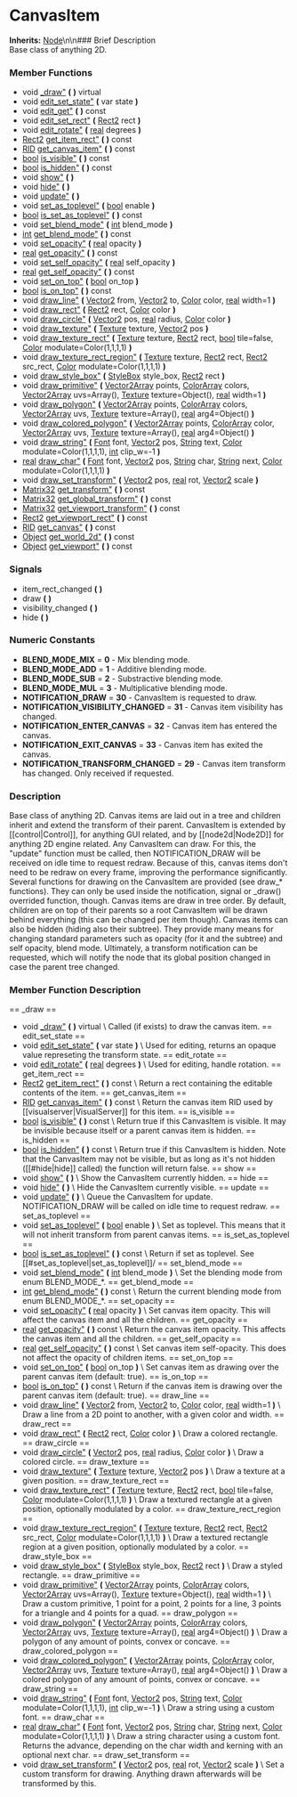 #  CanvasItem  
**Inherits:** [Node](class_node)\\n\\n###  Brief Description  
Base class of anything 2D.
###  Member Functions 
  * void [_draw"](#_draw) **(** **)** virtual
  * void [edit_set_state"](#edit_set_state) **(** var state  **)**
  * void [edit_get"](#edit_get) **(** **)** const
  * void [edit_set_rect"](#edit_set_rect) **(** [Rect2](class_rect2) rect  **)**
  * void [edit_rotate"](#edit_rotate) **(** [real](class_real) degrees  **)**
  * [Rect2](class_rect2) [get_item_rect"](#get_item_rect) **(** **)** const
  * [RID](class_rid) [get_canvas_item"](#get_canvas_item) **(** **)** const
  * [bool](class_bool) [is_visible"](#is_visible) **(** **)** const
  * [bool](class_bool) [is_hidden"](#is_hidden) **(** **)** const
  * void [show"](#show) **(** **)**
  * void [hide"](#hide) **(** **)**
  * void [update"](#update) **(** **)**
  * void [set_as_toplevel"](#set_as_toplevel) **(** [bool](class_bool) enable  **)**
  * [bool](class_bool) [is_set_as_toplevel"](#is_set_as_toplevel) **(** **)** const
  * void [set_blend_mode"](#set_blend_mode) **(** [int](class_int) blend_mode  **)**
  * [int](class_int) [get_blend_mode"](#get_blend_mode) **(** **)** const
  * void [set_opacity"](#set_opacity) **(** [real](class_real) opacity  **)**
  * [real](class_real) [get_opacity"](#get_opacity) **(** **)** const
  * void [set_self_opacity"](#set_self_opacity) **(** [real](class_real) self_opacity  **)**
  * [real](class_real) [get_self_opacity"](#get_self_opacity) **(** **)** const
  * void [set_on_top"](#set_on_top) **(** [bool](class_bool) on_top  **)**
  * [bool](class_bool) [is_on_top"](#is_on_top) **(** **)** const
  * void [draw_line"](#draw_line) **(** [Vector2](class_vector2) from, [Vector2](class_vector2) to, [Color](class_color) color, [real](class_real) width=1  **)**
  * void [draw_rect"](#draw_rect) **(** [Rect2](class_rect2) rect, [Color](class_color) color  **)**
  * void [draw_circle"](#draw_circle) **(** [Vector2](class_vector2) pos, [real](class_real) radius, [Color](class_color) color  **)**
  * void [draw_texture"](#draw_texture) **(** [Texture](class_texture) texture, [Vector2](class_vector2) pos  **)**
  * void [draw_texture_rect"](#draw_texture_rect) **(** [Texture](class_texture) texture, [Rect2](class_rect2) rect, [bool](class_bool) tile=false, [Color](class_color) modulate=Color(1,1,1,1)  **)**
  * void [draw_texture_rect_region"](#draw_texture_rect_region) **(** [Texture](class_texture) texture, [Rect2](class_rect2) rect, [Rect2](class_rect2) src_rect, [Color](class_color) modulate=Color(1,1,1,1)  **)**
  * void [draw_style_box"](#draw_style_box) **(** [StyleBox](class_stylebox) style_box, [Rect2](class_rect2) rect  **)**
  * void [draw_primitive"](#draw_primitive) **(** [Vector2Array](class_vector2array) points, [ColorArray](class_colorarray) colors, [Vector2Array](class_vector2array) uvs=Array(), [Texture](class_texture) texture=Object(), [real](class_real) width=1  **)**
  * void [draw_polygon"](#draw_polygon) **(** [Vector2Array](class_vector2array) points, [ColorArray](class_colorarray) colors, [Vector2Array](class_vector2array) uvs, [Texture](class_texture) texture=Array(), [real](class_real) arg4=Object()  **)**
  * void [draw_colored_polygon"](#draw_colored_polygon) **(** [Vector2Array](class_vector2array) points, [ColorArray](class_colorarray) color, [Vector2Array](class_vector2array) uvs, [Texture](class_texture) texture=Array(), [real](class_real) arg4=Object()  **)**
  * void [draw_string"](#draw_string) **(** [Font](class_font) font, [Vector2](class_vector2) pos, [String](class_string) text, [Color](class_color) modulate=Color(1,1,1,1), [int](class_int) clip_w=-1  **)**
  * [real](class_real) [draw_char"](#draw_char) **(** [Font](class_font) font, [Vector2](class_vector2) pos, [String](class_string) char, [String](class_string) next, [Color](class_color) modulate=Color(1,1,1,1)  **)**
  * void [draw_set_transform"](#draw_set_transform) **(** [Vector2](class_vector2) pos, [real](class_real) rot, [Vector2](class_vector2) scale  **)**
  * [Matrix32](class_matrix32) [get_transform"](#get_transform) **(** **)** const
  * [Matrix32](class_matrix32) [get_global_transform"](#get_global_transform) **(** **)** const
  * [Matrix32](class_matrix32) [get_viewport_transform"](#get_viewport_transform) **(** **)** const
  * [Rect2](class_rect2) [get_viewport_rect"](#get_viewport_rect) **(** **)** const
  * [RID](class_rid) [get_canvas"](#get_canvas) **(** **)** const
  * [Object](class_object) [get_world_2d"](#get_world_2d) **(** **)** const
  * [Object](class_object) [get_viewport"](#get_viewport) **(** **)** const
###  Signals  
  * <a name="item_rect_changed">item_rect_changed</a> **(** **)**
  * <a name="draw">draw</a> **(** **)**
  * <a name="visibility_changed">visibility_changed</a> **(** **)**
  * <a name="hide">hide</a> **(** **)**
###  Numeric Constants  
  * **BLEND_MODE_MIX** = **0** - Mix blending mode.
  * **BLEND_MODE_ADD** = **1** - Additive blending mode.
  * **BLEND_MODE_SUB** = **2** - Substractive blending mode.
  * **BLEND_MODE_MUL** = **3** - Multiplicative blending mode.
  * **NOTIFICATION_DRAW** = **30** - CanvasItem is requested to draw.
  * **NOTIFICATION_VISIBILITY_CHANGED** = **31** - Canvas item visibility has changed.
  * **NOTIFICATION_ENTER_CANVAS** = **32** - Canvas item has entered the canvas.
  * **NOTIFICATION_EXIT_CANVAS** = **33** - Canvas item has exited the canvas.
  * **NOTIFICATION_TRANSFORM_CHANGED** = **29** - Canvas item transform has changed. Only received if requested.
###  Description  
Base class of anything 2D. Canvas items are laid out in a tree and children inherit and extend the transform of their parent. CanvasItem is extended by [[control|Control]], for anything GUI related, and by [[node2d|Node2D]] for anything 2D engine related.
	Any CanvasItem can draw. For this, the "update" function must be called, then NOTIFICATION_DRAW will be received on idle time to request redraw. Because of this, canvas items don't need to be redraw on every frame, improving the performance significantly. Several functions for drawing on the CanvasItem are provided (see draw_* functions). They can only be used inside the notification, signal or _draw() overrided function, though.
	Canvas items are draw in tree order. By default, children are on top of their parents so a root CanvasItem will be drawn behind everything (this can be changed per item though). 
	Canvas items can also be hidden (hiding also their subtree). They provide many means for changing standard parameters such as opacity (for it and the subtree) and self opacity, blend mode.
	Ultimately, a transform notification can be requested, which will notify the node that its global position changed in case the parent tree changed.
###  Member Function Description  
==  _draw  ==
  * void [_draw"](#_draw) **(** **)** virtual
\\
Called (if exists) to draw the canvas item.
==  edit_set_state  ==
  * void [edit_set_state"](#edit_set_state) **(** var state  **)**
\\
Used for editing, returns an opaque value represeting the transform state.
==  edit_rotate  ==
  * void [edit_rotate"](#edit_rotate) **(** [real](class_real) degrees  **)**
\\
Used for editing, handle rotation.
==  get_item_rect  ==
  * [Rect2](class_rect2) [get_item_rect"](#get_item_rect) **(** **)** const
\\
Return a rect containing the editable contents of the item.
==  get_canvas_item  ==
  * [RID](class_rid) [get_canvas_item"](#get_canvas_item) **(** **)** const
\\
Return the canvas item RID used by [[visualserver|VisualServer]] for this item.
==  is_visible  ==
  * [bool](class_bool) [is_visible"](#is_visible) **(** **)** const
\\
Return true if this CanvasItem is visible. It may be invisible because itself or a parent canvas item is hidden.
==  is_hidden  ==
  * [bool](class_bool) [is_hidden"](#is_hidden) **(** **)** const
\\
Return true if this CanvasItem is hidden. Note that the CanvasItem may not be visible, but as long as it's not hidden ([[#hide|hide]] called) the function will return false.
==  show  ==
  * void [show"](#show) **(** **)**
\\
Show the CanvasItem currently hidden.
==  hide  ==
  * void [hide"](#hide) **(** **)**
\\
Hide the CanvasItem currently visible.
==  update  ==
  * void [update"](#update) **(** **)**
\\
Queue the CanvasItem for update. NOTIFICATION_DRAW will be called on idle time to request redraw.
==  set_as_toplevel  ==
  * void [set_as_toplevel"](#set_as_toplevel) **(** [bool](class_bool) enable  **)**
\\
Set as toplevel. This means that it will not inherit transform from parent canvas items.
==  is_set_as_toplevel  ==
  * [bool](class_bool) [is_set_as_toplevel"](#is_set_as_toplevel) **(** **)** const
\\
Return if set as toplevel. See [[#set_as_toplevel|set_as_toplevel]]/
==  set_blend_mode  ==
  * void [set_blend_mode"](#set_blend_mode) **(** [int](class_int) blend_mode  **)**
\\
Set the blending mode from enum BLEND_MODE_*.
==  get_blend_mode  ==
  * [int](class_int) [get_blend_mode"](#get_blend_mode) **(** **)** const
\\
Return the current blending mode from enum BLEND_MODE_*.
==  set_opacity  ==
  * void [set_opacity"](#set_opacity) **(** [real](class_real) opacity  **)**
\\
Set canvas item opacity. This will affect the canvas item and all the children.
==  get_opacity  ==
  * [real](class_real) [get_opacity"](#get_opacity) **(** **)** const
\\
Return the canvas item opacity. This affects the canvas item and all the children.
==  get_self_opacity  ==
  * [real](class_real) [get_self_opacity"](#get_self_opacity) **(** **)** const
\\
Set canvas item self-opacity. This does not affect the opacity of children items.
==  set_on_top  ==
  * void [set_on_top"](#set_on_top) **(** [bool](class_bool) on_top  **)**
\\
Set canvas item as drawing over the parent canvas item (default: true).
==  is_on_top  ==
  * [bool](class_bool) [is_on_top"](#is_on_top) **(** **)** const
\\
Return if the canvas item is drawing over the parent canvas item (default: true).
==  draw_line  ==
  * void [draw_line"](#draw_line) **(** [Vector2](class_vector2) from, [Vector2](class_vector2) to, [Color](class_color) color, [real](class_real) width=1  **)**
\\
Draw a line from a 2D point to another, with a given color and width.
==  draw_rect  ==
  * void [draw_rect"](#draw_rect) **(** [Rect2](class_rect2) rect, [Color](class_color) color  **)**
\\
Draw a colored rectangle.
==  draw_circle  ==
  * void [draw_circle"](#draw_circle) **(** [Vector2](class_vector2) pos, [real](class_real) radius, [Color](class_color) color  **)**
\\
Draw a colored circle.
==  draw_texture  ==
  * void [draw_texture"](#draw_texture) **(** [Texture](class_texture) texture, [Vector2](class_vector2) pos  **)**
\\
Draw a texture at a given position.
==  draw_texture_rect  ==
  * void [draw_texture_rect"](#draw_texture_rect) **(** [Texture](class_texture) texture, [Rect2](class_rect2) rect, [bool](class_bool) tile=false, [Color](class_color) modulate=Color(1,1,1,1)  **)**
\\
Draw a textured rectangle at a given position, optionally modulated by a color.
==  draw_texture_rect_region  ==
  * void [draw_texture_rect_region"](#draw_texture_rect_region) **(** [Texture](class_texture) texture, [Rect2](class_rect2) rect, [Rect2](class_rect2) src_rect, [Color](class_color) modulate=Color(1,1,1,1)  **)**
\\
Draw a textured rectangle region at a given position, optionally modulated by a color.
==  draw_style_box  ==
  * void [draw_style_box"](#draw_style_box) **(** [StyleBox](class_stylebox) style_box, [Rect2](class_rect2) rect  **)**
\\
Draw a styled rectangle.
==  draw_primitive  ==
  * void [draw_primitive"](#draw_primitive) **(** [Vector2Array](class_vector2array) points, [ColorArray](class_colorarray) colors, [Vector2Array](class_vector2array) uvs=Array(), [Texture](class_texture) texture=Object(), [real](class_real) width=1  **)**
\\
Draw a custom primitive, 1 point for a point, 2 points for a line, 3 points for a triangle and 4 points for a quad.
==  draw_polygon  ==
  * void [draw_polygon"](#draw_polygon) **(** [Vector2Array](class_vector2array) points, [ColorArray](class_colorarray) colors, [Vector2Array](class_vector2array) uvs, [Texture](class_texture) texture=Array(), [real](class_real) arg4=Object()  **)**
\\
Draw a polygon of any amount of points, convex or concave.
==  draw_colored_polygon  ==
  * void [draw_colored_polygon"](#draw_colored_polygon) **(** [Vector2Array](class_vector2array) points, [ColorArray](class_colorarray) color, [Vector2Array](class_vector2array) uvs, [Texture](class_texture) texture=Array(), [real](class_real) arg4=Object()  **)**
\\
Draw a colored polygon of any amount of points, convex or concave.
==  draw_string  ==
  * void [draw_string"](#draw_string) **(** [Font](class_font) font, [Vector2](class_vector2) pos, [String](class_string) text, [Color](class_color) modulate=Color(1,1,1,1), [int](class_int) clip_w=-1  **)**
\\
Draw a string using a custom font.
==  draw_char  ==
  * [real](class_real) [draw_char"](#draw_char) **(** [Font](class_font) font, [Vector2](class_vector2) pos, [String](class_string) char, [String](class_string) next, [Color](class_color) modulate=Color(1,1,1,1)  **)**
\\
Draw a string character using a custom font. Returns the advance, depending on the char width and kerning with an optional next char.
==  draw_set_transform  ==
  * void [draw_set_transform"](#draw_set_transform) **(** [Vector2](class_vector2) pos, [real](class_real) rot, [Vector2](class_vector2) scale  **)**
\\
Set a custom transform for drawing. Anything drawn afterwards will be transformed by this.
